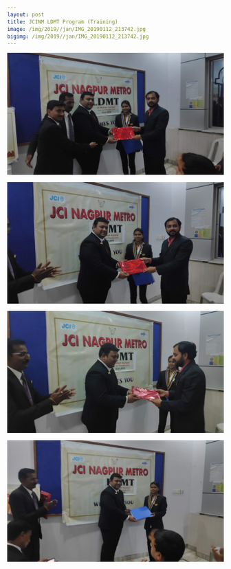 ```yaml
---
layout: post
title: JCINM LDMT Program (Training)
image: /img/2019//jan/IMG_20190112_213742.jpg
bigimg: /img/2019//jan/IMG_20190112_213742.jpg
---
```


![JCINM LDMT Program](/img/2019//jan/IMG_20190112_213742.jpg)

![JCINM LDMT Program](/img/2019//jan/IMG_20190112_213737.jpg)

![JCINM LDMT Program](/img/2019//jan/IMG_20190112_213735.jpg)

![JCINM LDMT Program](/img/2019//jan/IMG_20190112_213728.jpg)